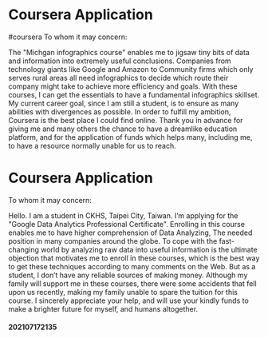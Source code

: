 # Coursera Application
#coursera
To whom it may concern:

The "Michgan infographics course" enables me to jigsaw tiny bits of data and information into extremely useful conclusions. Companies from technology giants like Google and Amazon to Community firms which only serves rural areas all need infographics to decide which route their company might take to achieve more efficiency and goals. With these courses, I can get the essentials to have a fundamental infographics skillset. My current career goal, since I am still a student, is to ensure as many abilities with divergences as possible. In order to fulfill my ambition, Coursera is the best place I could find online. Thank you in advance for giving me and many others the chance to have a dreamlike education platform, and for the application of funds which helps many, including me, to have a resource normally unable for us to reach.
# Coursera Application

To whom it may concern:

Hello. I am a student in CKHS, Taipei City, Taiwan. I’m applying for the "Google Data Analytics Professional Certificate". Enrolling in this course enables me to have higher comprehension of Data Analyzing, The needed position in many companies around the globe. To cope with the fast-changing world by analyzing raw data into useful information is the ultimate objection that motivates me to enroll in these courses, which is the best way to get these techniques according to many comments on the Web. But as a student, I don’t have any reliable sources of making money. Although my family will support me in these courses, there were some accidents that fell upon us recently, making my family unable to spare the tuition for this course. I sincerely appreciate your help, and will use your kindly funds to make a brighter future for myself, and humans altogether.

#### 202107172135